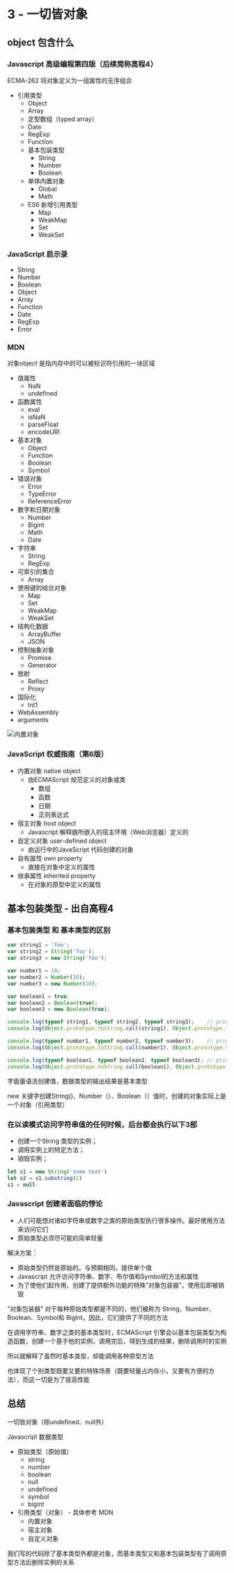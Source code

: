 # 3 - 一切皆对象

## object 包含什么

### Javascript 高级编程第四版（后续简称高程4）

ECMA-262 将对象定义为一组属性的无序组合


- 引用类型
  - Object
  - Array
  - 定型数组（typed array）
  - Date
  - RegExp
  - Function
  - 基本包装类型
    - String
    - Number
    - Boolean
  - 单体内置对象
    -  Global
    -  Math
   - ES6 新增引用类型
     - Map
     - WeakMap
     - Set
     - WeakSet

### JavaScript 启示录
- String
- Number
- Boolean
- Object
- Array
- Function
- Date
- RegExp
- Error

### MDN

对象object 是指内存中的可以被标识符引用的一块区域

- 值属性
  - NaN
  - undefined
- 函数属性
  - eval
  - isNaN
  - parseFloat
  - encodeURI
- 基本对象
  - Object
  - Function
  - Boolean
  - Symbol
- 错误对象
  - Error
  - TypeError
  - ReferenceError
- 数字和日期对象
  - Number
  - Bigint
  - Math
  - Date
- 字符串
  - String
  - RegExp
- 可索引的集合
  - Array
- 使用键的结合对象
  - Map
  - Set
  - WeakMap
  - WeakSet
- 结构化数据
  - ArrayBuffer
  - JSON
- 控制抽象对象
  - Promise
  - Generator
- 放射
  - Reflect
  - Proxy
- 国际化
  - lnt1
- WebAssembly
- arguments

![内置对象](/static/v2-418e6bb0fe7147b3f99df867ab091762_1440w.webp)

### JavaScript 权威指南（第6版）

- 内置对象 native object
  - 由ECMAScript 规范定义的对象或类
    - 数组
    - 函数
    - 日期
    - 正则表达式
- 宿主对象 host object
  -  Javascript 解释器所嵌入的宿主环境（Web浏览器）定义的
- 自定义对象 user-defined object
  - 由运行中的JavaScript 代码创建的对象
- 自有属性 own property
  - 直接在对象中定义的属性
- 继承属性 inherited property
  - 在对象的原型中定义的属性


## 基本包装类型 - 出自高程4

### 基本包装类型 和 基本类型的区别

```javascript
var string1 = 'foo';
var string2 = String('foo');
var string3 = new String('foo');

var number1 = 10;
var number2 = Number(10);
var number3 = new Number(10);

var boolean1 = true;
var boolean2 = Boolean(true);
var boolean3 = new Boolean(true);

console.log(typeof string1, typeof string2, typeof string3);    // print: string string object
console.log(Object.prototype.toString.call(string1), Object.prototype.toString.call(string2), Object.prototype.toString.call(string3)); // print: [object String] [object String] [object String]

console.log(typeof number1, typeof number2, typeof number3);    // print: number number object
console.log(Object.prototype.toString.call(number1), Object.prototype.toString(number2), Object.prototype.toString.call(number3));  // print: [object Number] [object Object] [object Number]

console.log(typeof boolean1, typeof boolean2, typeof boolean3); // print: boolean boolean object
console.log(Object.prototype.toString.call(boolean1), Object.prototype.toString(boolean2), Object.prototype.toString.call(boolean3));   // print: [object Boolean] [object Object] [object Boolean]
```

字面量语法创建值，数据类型的输出结果是基本类型

new 关键字创建String()、Number（）、Boolean（）值时，创建的对象实际上是一个对象（引用类型）

### 在以读模式访问字符串值的任何时候，后台都会执行以下3部

- 创建一个String 类型的实例；
- 调用实例上的特定方法；
- 销毁实例；

```javascript
let s1 = new String('some text')
let s2 = s1.substring(2)
s1 = null
```

### Javascript 创建者面临的悖论
- 人们可能想对诸如字符串或数字之类的原始类型执行很多操作。最好使用方法来访问它们
- 原始类型必须尽可能的简单轻量

解决方案：

- 原始类型仍然是原始的。与预期相同，提供单个值
- Javascript 允许访问字符串、数字、布尔值和Symbol的方法和属性
- 为了使他们起作用，创建了提供额外功能的特殊“对象包装器”，使用后即被销毁

“对象包装器” 对于每种原始类型都是不同的，他们被称为 String、Number、Boolean、Symbol和 BigInt。因此，它们提供了不同的方法

在调用字符串、数字之类的基本类型时，ECMAScript 引擎会以基本包装类型为构造函数，创建一个基于他的实例，调用完后，得到生成的结果，删除调用时的实例

所以就解释了虽然时基本类型，却能调用各种原型方法

也体现了个别类型既要又要的特殊场景（既要轻量占内存小，又要有方便的方法），而这一切是为了提高性能

## 总结

一切皆对象（除undefined、null外）

Javascript 数据类型
- 原始类型（原始值）
  - string
  - number
  - boolean
  - null
  - undefined
  - symbol
  - bigint
- 引用类型（对象） - 具体参考 MDN
  - 内置对象
  - 宿主对象
  - 自定义对象

我们写的代码除了基本类型外都是对象，而基本类型又和基本包装类型有了调用原型方法后删除实例的关系